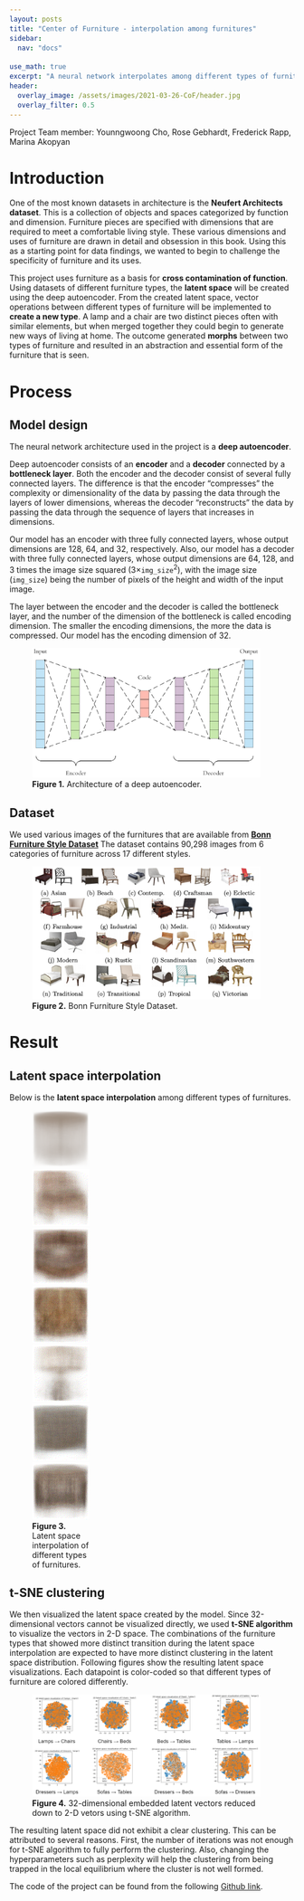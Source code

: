```yaml
---
layout: posts
title: "Center of Furniture - interpolation among furnitures"
sidebar:
  nav: "docs"

use_math: true
excerpt: "A neural network interpolates among different types of furniture"
header:
  overlay_image: /assets/images/2021-03-26-CoF/header.jpg
  overlay_filter: 0.5
---
```


Project Team member: Younngwoong Cho, Rose Gebhardt, Frederick Rapp, Marina Akopyan

# Introduction
One of the most known datasets in architecture is the **Neufert Architects dataset**. This is a collection of objects and spaces categorized by function and dimension. Furniture pieces are specified with dimensions that are required to meet a comfortable living style. These various dimensions and uses of furniture are drawn in detail and obsession in this book. Using this as a starting point for data findings, we wanted to begin to challenge the specificity of furniture and its uses. 

This project uses furniture as a basis for **cross contamination of function**. Using datasets of different furniture types, the **latent space** will be created using the deep autoencoder. From the created latent space, vector operations between different types of furniture will be implemented to **create a new type**. A lamp and a chair are two distinct pieces often with similar elements, but when merged together they could begin to generate new ways of living at home. The outcome generated **morphs** between two types of furniture and resulted in an abstraction and essential form of the furniture that is seen. 

# Process
## Model design
The neural network architecture used in the project is a **deep autoencoder**.

Deep autoencoder consists of an **encoder** and a **decoder** connected by a **bottleneck layer**. Both the encoder and the decoder consist of several fully connected layers. The difference is that the encoder “compresses” the complexity or dimensionality of the data by passing the data through the layers of lower dimensions, whereas the decoder “reconstructs” the data by passing the data through the sequence of layers that increases in dimensions. 

Our model has an encoder with three fully connected layers, whose output dimensions are 128, 64, and 32, respectively. Also, our model has a decoder with three fully connected layers, whose output dimensions are 64, 128, and 3 times the image size squared (3$\times$`img_size`$^2$), with the image size (`img_size`) being the number of pixels of the height and width of the input image.

The layer between the encoder and the decoder is called the bottleneck layer, and the number of the dimension of the bottleneck is called encoding dimension. The smaller the encoding dimensions, the more the data is compressed. Our model has the encoding dimension of 32.

<figure style="width: 80%" class="align-center">
  <img src="/assets/images/2021-03-26-CoF/autoencoder.png" alt="this is a placeholder image">
  <figcaption><b>Figure 1.</b> Architecture of a deep autoencoder.</figcaption>
</figure>

## Dataset
We used various images of the furnitures that are available from [**Bonn Furniture Style Dataset**](https://cvml.comp.nus.edu.sg/furniture/index.html) The dataset contains 90,298 images from 6 categories of furniture across 17 different styles.

<figure style="width: 80%" class="align-center">
  <img src="/assets/images/2021-03-26-CoF/bonn_furniture_dataset.png" alt="this is a placeholder image">
  <figcaption><b>Figure 2.</b> Bonn Furniture Style Dataset.</figcaption>
</figure>

# Result
## Latent space interpolation
Below is the **latent space interpolation** among different types of furnitures.
<figure style="width: 20%" class="align-center">
  <img src="/assets/images/2021-03-26-CoF/beds_tables.gif" alt="this is a placeholder image">
  <img src="/assets/images/2021-03-26-CoF/chairs_beds.gif" alt="this is a placeholder image">
  <img src="/assets/images/2021-03-26-CoF/dressers_beds.gif" alt="this is a placeholder image">
  <img src="/assets/images/2021-03-26-CoF/dressers_lamps.gif" alt="this is a placeholder image">
  <img src="/assets/images/2021-03-26-CoF/lamps_chairs.gif" alt="this is a placeholder image">
  <img src="/assets/images/2021-03-26-CoF/sofas_dressers.gif" alt="this is a placeholder image">
  <img src="/assets/images/2021-03-26-CoF/sofas_tables.gif" alt="this is a placeholder image">
  <figcaption><b>Figure 3.</b> Latent space interpolation of different types of furnitures.</figcaption>
</figure>

## t-SNE clustering
We then visualized the latent space created by the model. Since 32-dimensional vectors cannot be visualized directly, we used **t-SNE algorithm** to visualize the vectors in 2-D space. The combinations of the furniture types that showed more distinct transition during the latent space interpolation are expected to have more distinct clustering in the latent space distribution. Following figures show the resulting latent space visualizations. Each datapoint is color-coded so that different types of furniture are colored differently.
<figure style="width: 80%" class="align-center">
  <img src="/assets/images/2021-03-26-CoF/tSNE.PNG" alt="this is a placeholder image">
  <figcaption><b>Figure 4.</b> 32-dimensional embedded latent vectors reduced down to 2-D vetors using t-SNE algorithm.</figcaption>
</figure>

The resulting latent space did not exhibit a clear clustering. This can be attributed to several reasons. First, the number of iterations was not enough for t-SNE algorithm to fully perform the clustering. Also, changing the hyperparameters such as perplexity will help the clustering from being trapped in the local equilibrium where the cluster is not well formed.

The code of the project can be found from the following [Github link](https://github.com/YoungWoong-Cho/CenterOfFurniture/blob/main/Dataset.py).
